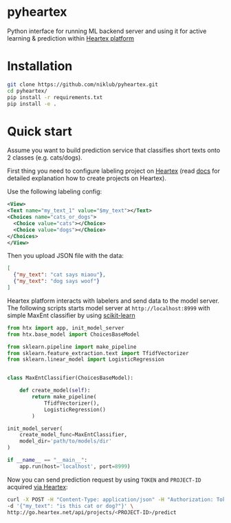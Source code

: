 # pyheartex

Python interface for running ML backend server and using it for active learning & prediction within [Heartex platform](https://www.heartex.net)

# Installation
```bash
git clone https://github.com/niklub/pyheartex.git
cd pyheartex/
pip install -r requirements.txt
pip install -e .
```

# Quick start
Assume you want to build prediction service that classifies short texts onto 2 classes (e.g. cats/dogs).

First thing you need to configure labeling project on [Heartex](www.heartex.net) (read [docs](http://go.heartex.net/static/docs/#/Business?id=create-new-project) for detailed explanation how to create projects on Heartex).

Use the following labeling config:
```xml
<View>
<Text name="my_text_1" value="$my_text"></Text>
<Choices name="cats_or_dogs">
  <Choice value="cats"></Choice>
  <Choice value="dogs"></Choice>
</Choices>
</View>
```
Then you upload JSON file with the data:
```json
[
  {"my_text": "сat says miaou"},
  {"my_text": "dog says woof"}
]
```
Heartex platform interacts with labelers and send data to the model server.
The following scripts starts model server at `http://localhost:8999` with simple MaxEnt classifier by using [scikit-learn](https://scikit-learn.org/stable/)

```python
from htx import app, init_model_server
from htx.base_model import ChoicesBaseModel

from sklearn.pipeline import make_pipeline
from sklearn.feature_extraction.text import TfidfVectorizer
from sklearn.linear_model import LogisticRegression


class MaxEntClassifier(ChoicesBaseModel):

    def create_model(self):
        return make_pipeline(
            TfidfVectorizer(),
            LogisticRegression()
        )

init_model_server(
    create_model_func=MaxEntClassifier,
    model_dir='path/to/models/dir'
)

if __name__ == "__main__":
    app.run(host='localhost', port=8999)
```

Now you can send prediction request by using `TOKEN` and `PROJECT-ID` acquired [via Heartex]():
```bash
curl -X POST -H "Content-Type: application/json" -H "Authorization: Token <TOKEN>" \
-d '{"my_text": "is this cat or dog?"}' \
http://go.heartex.net/api/projects/<PROJECT-ID>/predict
```